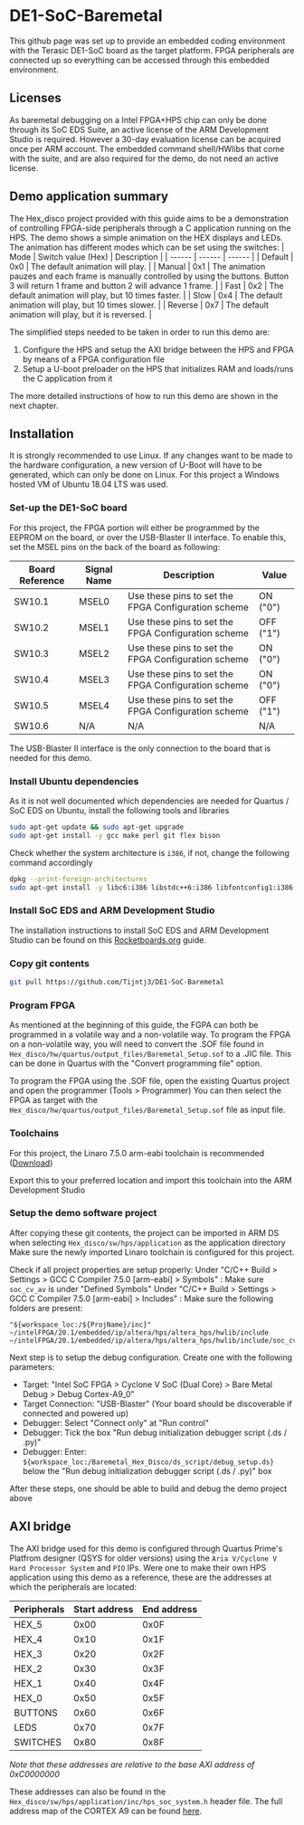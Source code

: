 # DE1-SoC-Baremetal

This github page was set up to provide an embedded coding environment with the Terasic DE1-SoC board as the target platform.
FPGA peripherals are connected up so everything can be accessed through this embedded environment.

## Licenses

As baremetal debugging on a Intel FPGA+HPS chip can only be done through its SoC EDS Suite, an active license of the ARM Development Studio is required. However a 30-day evaluation license can be acquired once per ARM account. The embedded command shell/HWlibs that come with the suite, and are also required for the demo, do not need an active license.

## Demo application summary

The Hex_disco project provided with this guide aims to be a demonstration of controlling FPGA-side peripherals through a C application running on the HPS. The demo shows a simple animation on the HEX displays and LEDs. The animation has different modes which can be set using the switches:
| Mode | Switch value (Hex) | Description |
| ------ | ------ | ------ |
| Default | 0x0 | The default animation will play. |
| Manual | 0x1 | The animation pauzes and each frame is manually controlled by using the buttons. Button 3 will return 1 frame and button 2 will advance 1 frame. |
| Fast | 0x2 | The default animation will play, but 10 times faster. |
| Slow | 0x4 | The default animation will play, but 10 times slower. |
| Reverse | 0x7 | The default animation will play, but it is reversed. |

The simplified steps needed to be taken in order to run this demo are:

1. Configure the HPS and setup the AXI bridge between the HPS and FPGA by means of a FPGA configuration file
2. Setup a U-boot preloader on the HPS that initializes RAM and loads/runs the C application from it

The more detailed instructions of how to run this demo are shown in the next chapter.

## Installation

It is strongly recommended to use Linux. If any changes want to be made to the hardware configuration, a new version of U-Boot will have to be generated, which can only be done on Linux.
For this project a Windows hosted VM of Ubuntu 18.04 LTS was used.

### Set-up the DE1-SoC board

For this project, the FPGA portion will either be programmed by the EEPROM on the board, or over the USB-Blaster II interface.
To enable this, set the MSEL pins on the back of the board as following:

| Board Reference | Signal Name | Description | Value |
| ------ | ------ | ------ | ------ |
| SW10.1 | MSEL0 | Use these pins to set the FPGA Configuration scheme | ON ("0") |
| SW10.2 | MSEL1 | Use these pins to set the FPGA Configuration scheme | OFF ("1") |
| SW10.3 | MSEL2 | Use these pins to set the FPGA Configuration scheme | ON ("0") |
| SW10.4 | MSEL3 | Use these pins to set the FPGA Configuration scheme | ON ("0") |
| SW10.5 | MSEL4 | Use these pins to set the FPGA Configuration scheme | OFF ("1") |
| SW10.6 | N/A | N/A | N/A |

The USB-Blaster II interface is the only connection to the board that is needed for this demo.

### Install Ubuntu dependencies

As it is not well documented which dependencies are needed for Quartus / SoC EDS on Ubuntu, install the following tools and libraries

```sh
sudo apt-get update && sudo apt-get upgrade
sudo apt-get install -y gcc make perl git flex bison
```

Check whether the system architecture is ```i386```, if not, change the following command accordingly

```sh
dpkg --print-foreign-architectures
sudo apt-get install -y libc6:i386 libstdc++6:i386 libfontconfig1:i386 libfreetype6:i386 libice6:i386 lib32ncurses5 zlib1g:i386 libusb-0.1-4:i386
```

### Install SoC EDS and ARM Development Studio

The installation instructions to install SoC EDS and ARM Development Studio can be found on this [Rocketboards.org](https://rocketboards.org/foswiki/Documentation/SoCEDS) guide.

### Copy git contents

```sh
git pull https://github.com/Tijntj3/DE1-SoC-Baremetal
```

### Program FPGA

As mentioned at the beginning of this guide, the FGPA can both be programmed in a volatile way and a non-volatile way.
To program the FPGA on a non-volatile way, you will need to convert the .SOF file found in ```Hex_disco/hw/quartus/output_files/Baremetal_Setup.sof``` to a .JIC file. This can be done in Quartus with the "Convert programming file" option.

To program the FPGA using the .SOF file, open the existing Quartus project and open the programmer (Tools > Programmer)
You can then select the FPGA as target with the ```Hex_disco/hw/quartus/output_files/Baremetal_Setup.sof``` file as input file.

### Toolchains

For this project, the Linaro 7.5.0 arm-eabi toolchain is recommended ([Download](https://releases.linaro.org/components/toolchain/binaries/latest-7/arm-eabi/gcc-linaro-7.5.0-2019.12-x86_64_arm-eabi.tar.xz))

Export this to your preferred location and import this toolchain into the ARM Development Studio

### Setup the demo software project

After copying these git contents, the project can be imported in ARM DS when selecting ```Hex_disco/sw/hps/application``` as the application directory
Make sure the newly imported Linaro toolchain is configured for this project.

Check if all project properties are setup properly:
Under "C/C++ Build > Settings > GCC C Compiler 7.5.0 [arm-eabi] > Symbols" :
Make sure ```soc_cv_av``` is under "Defined Symbols"
Under "C/C++ Build > Settings > GCC C Compiler 7.5.0 [arm-eabi] > Includes" :
Make sure the following folders are present:

```
"${workspace_loc:/${ProjName}/inc}"
~/intelFPGA/20.1/embedded/ip/altera/hps/altera_hps/hwlib/include
~/intelFPGA/20.1/embedded/ip/altera/hps/altera_hps/hwlib/include/soc_cv_av
```

Next step is to setup the debug configuration. Create one with the following parameters:

- Target: "Intel SoC FPGA > Cyclone V SoC (Dual Core) > Bare Metal Debug > Debug Cortex-A9_0"
- Target Connection: "USB-Blaster" (Your board should be discoverable if connected and powered up)
- Debugger: Select "Connect only" at "Run control"
- Debugger: Tick the box "Run debug initialization debugger script (.ds / .py)"
- Debugger: Enter: ```${workspace_loc:/Baremetal_Hex_Disco/ds_script/debug_setup.ds}``` below the "Run debug initialization debugger script (.ds / .py)" box

After these steps, one should be able to build and debug the demo project above

## AXI bridge

The AXI bridge used for this demo is configured through Quartus Prime's Platfrom designer (QSYS for older versions) using the ```Aria V/Cyclone V Hard Processor System``` and ```PIO``` IPs. Were one to make their own HPS application using this demo as a reference, these are the addresses at which the peripherals are located:

| Peripherals | Start address | End address |
| ------ | ------ | ------ |
| HEX_5 | 0x00 | 0x0F |
| HEX_4 | 0x10 | 0x1F |
| HEX_3 | 0x20 | 0x2F |
| HEX_2 | 0x30 | 0x3F |
| HEX_1 | 0x40 | 0x4F |
| HEX_0 | 0x50 | 0x5F |
| BUTTONS | 0x60 | 0x6F |
| LEDS | 0x70 | 0x7F |
| SWITCHES | 0x80 | 0x8F |

*Note that these addresses are relative to the base AXI address of 0xC0000000*

These addresses can also be found in the ```Hex_disco/sw/hps/application/inc/hps_soc_system.h``` header file. The full address map of the CORTEX A9 can be found [here](https://www.intel.com/content/www/us/en/programmable/hps/cyclone-v/hps.html).
